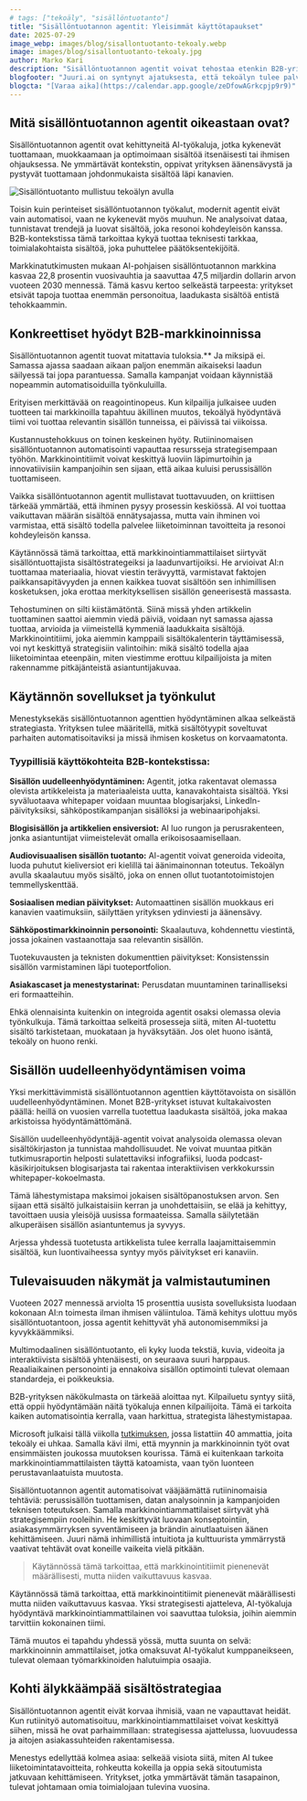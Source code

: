```yaml
---
# tags: ["tekoäly", "sisällöntuotanto"]
title: "Sisällöntuotannon agentit: Yleisimmät käyttötapaukset"
date: 2025-07-29
image_webp: images/blog/sisallontuotanto-tekoaly.webp
image: images/blog/sisallontuotanto-tekoaly.jpg
author: Marko Kari
description: "Sisällöntuotannon agentit voivat tehostaa etenkin B2B-yritysten markkinointia merkittävästi. Kontekstia ymmärtävät AI-pohjaiset työkalut vapauttavat markkinointitiimit strategisempaan työhön ja tehostavat toimintaa merkittävästi. Jos sen tekee oikein."
blogfooter: "Juuri.ai on syntynyt ajatuksesta, että tekoälyn tulee palvella ihmistä, ei toisin päin. Hyödynnämme uusimpia kielimalleja ja automaatioteknologioita, jotta sinulle jää enemmän aikaa olennaiseen eli kasvuun, luovuuteen ja asiakastyöhön. Jutellaanko?"
blogcta: "[Varaa aika](https://calendar.app.google/zeDfowAGrkcpjp9r9)"
---
```


## Mitä sisällöntuotannon agentit oikeastaan ovat?

Sisällöntuotannon agentit ovat kehittyneitä AI-työkaluja, jotka kykenevät tuottamaan, muokkaamaan ja optimoimaan sisältöä itsenäisesti tai ihmisen ohjauksessa. Ne ymmärtävät kontekstin, oppivat yrityksen äänensävystä ja pystyvät tuottamaan johdonmukaista sisältöä läpi kanavien.

![Sisällöntuotanto mullistuu tekoälyn avulla](/images/blog/sisallontuotanto-tekoaly.jpg)

Toisin kuin perinteiset sisällöntuotannon työkalut, modernit agentit eivät vain automatisoi, vaan ne kykenevät myös muuhun. Ne analysoivat dataa, tunnistavat trendejä ja luovat sisältöä, joka resonoi kohdeyleisön kanssa. B2B-kontekstissa tämä tarkoittaa kykyä tuottaa teknisesti tarkkaa, toimialakohtaista sisältöä, joka puhuttelee päätöksentekijöitä.

Markkinatutkimusten mukaan AI-pohjaisen sisällöntuotannon markkina kasvaa 22,8 prosentin vuosivauhtia ja saavuttaa 47,5 miljardin dollarin arvon vuoteen 2030 mennessä. Tämä kasvu kertoo selkeästä tarpeesta: yritykset etsivät tapoja tuottaa enemmän personoitua, laadukasta sisältöä entistä tehokkaammin.

## Konkreettiset hyödyt B2B-markkinoinnissa

Sisällöntuotannon agentit tuovat mitattavia tuloksia.** Ja miksipä ei. Samassa ajassa saadaan aikaan paljon enemmän aikaiseksi laadun säilyessä tai jopa parantuessa. Samalla kampanjat voidaan käynnistää nopeammin automatisoiduilla työnkuluilla.

Erityisen merkittävää on reagointinopeus. Kun kilpailija julkaisee uuden tuotteen tai markkinoilla tapahtuu äkillinen muutos, tekoälyä hyödyntävä tiimi voi tuottaa relevantin sisällön tunneissa, ei päivissä tai viikoissa.

Kustannustehokkuus on toinen keskeinen hyöty. Rutiininomaisen sisällöntuotannon automatisointi vapauttaa resursseja strategisempaan työhön. Markkinointitiimit voivat keskittyä luoviin läpimurtoihin ja innovatiivisiin kampanjoihin sen sijaan, että aikaa kuluisi perussisällön tuottamiseen.

Vaikka sisällöntuotannon agentit mullistavat tuottavuuden, on kriittisen tärkeää ymmärtää, että ihminen pysyy prosessin keskiössä. AI voi tuottaa vaikuttavan määrän sisältöä ennätysajassa, mutta vain ihminen voi varmistaa, että sisältö todella palvelee liiketoiminnan tavoitteita ja resonoi kohdeyleisön kanssa.

Käytännössä tämä tarkoittaa, että markkinointiammattilaiset siirtyvät sisällöntuottajista sisältöstrategeiksi ja laadunvartijoiksi. He arvioivat AI:n tuottamaa materiaalia, hiovat viestin terävyyttä, varmistavat faktojen paikkansapitävyyden ja ennen kaikkea tuovat sisältöön sen inhimillisen kosketuksen, joka erottaa merkityksellisen sisällön geneerisestä massasta.

Tehostuminen on silti kiistämätöntä. Siinä missä yhden artikkelin tuottaminen saattoi aiemmin viedä päiviä, voidaan nyt samassa ajassa tuottaa, arvioida ja viimeistellä kymmeniä laadukkaita sisältöjä. Markkinointitiimi, joka aiemmin kamppaili sisältökalenterin täyttämisessä, voi nyt keskittyä strategisiin valintoihin: mikä sisältö todella ajaa liiketoimintaa eteenpäin, miten viestimme erottuu kilpailijoista ja miten rakennamme pitkäjänteistä asiantuntijakuvaa.

## Käytännön sovellukset ja työnkulut

Menestyksekäs sisällöntuotannon agenttien hyödyntäminen alkaa selkeästä strategiasta. Yrityksen tulee määritellä, mitkä sisältötyypit soveltuvat parhaiten automatisoitaviksi ja missä ihmisen kosketus on korvaamatonta.

### Tyypillisiä käyttökohteita B2B-kontekstissa:

**Sisällön uudelleenhyödyntäminen:** Agentit, jotka rakentavat olemassa olevista artikkeleista ja materiaaleista uutta, kanavakohtaista sisältöä. Yksi syväluotaava whitepaper voidaan muuntaa blogisarjaksi, LinkedIn-päivityksiksi, sähköpostikampanjan sisällöksi ja webinaaripohjaksi.

**Blogisisällön ja artikkelien ensiversiot:** AI luo rungon ja perusrakenteen, jonka asiantuntijat viimeistelevät omalla erikoisosaamisellaan.

**Audiovisuaalisen sisällön tuotanto:** AI-agentit voivat generoida videoita, luoda puhutut kieliversiot eri kielillä tai äänimainonnan toteutus. Tekoälyn avulla skaalautuu myös sisältö, joka on ennen ollut tuotantotoimistojen temmellyskenttää.

**Sosiaalisen median päivitykset:** Automaattinen sisällön muokkaus eri kanavien vaatimuksiin, säilyttäen yrityksen ydinviesti ja äänensävy.

**Sähköpostimarkkinoinnin personointi:** Skaalautuva, kohdennettu viestintä, jossa jokainen vastaanottaja saa relevantin sisällön.

Tuotekuvausten ja teknisten dokumenttien päivitykset: Konsistenssin sisällön varmistaminen läpi tuoteportfolion.

**Asiakascaset ja menestystarinat:** Perusdatan muuntaminen tarinalliseksi eri formaatteihin.

Ehkä olennaisinta kuitenkin on integroida agentit osaksi olemassa olevia työnkulkuja. Tämä tarkoittaa selkeitä prosesseja siitä, miten AI-tuotettu sisältö tarkistetaan, muokataan ja hyväksytään. Jos olet huono isäntä, tekoäly on huono renki.

## Sisällön uudelleenhyödyntämisen voima

Yksi merkittävimmistä sisällöntuotannon agenttien käyttötavoista on sisällön uudelleenhyödyntäminen. Monet B2B-yritykset istuvat kultakaivosten päällä: heillä on vuosien varrella tuotettua laadukasta sisältöä, joka makaa arkistoissa hyödyntämättömänä.

Sisällön uudelleenhyödyntäjä-agentit voivat analysoida olemassa olevan sisältökirjaston ja tunnistaa mahdollisuudet. Ne voivat muuntaa pitkän tutkimusraportin helposti sulatettaviksi infografiiksi, luoda podcast-käsikirjoituksen blogisarjasta tai rakentaa interaktiivisen verkkokurssin whitepaper-kokoelmasta.

Tämä lähestymistapa maksimoi jokaisen sisältöpanostuksen arvon. Sen sijaan että sisältö julkaistaisiin kerran ja unohdettaisiin, se elää ja kehittyy, tavoittaen uusia yleisöjä uusissa formaateissa. Samalla säilytetään alkuperäisen sisällön asiantuntemus ja syvyys.

Arjessa yhdessä tuotetusta artikkelista tulee kerralla laajamittaisemmin sisältöä, kun luontivaiheessa syntyy myös päivitykset eri kanaviin.

## Tulevaisuuden näkymät ja valmistautuminen

Vuoteen 2027 mennessä arviolta 15 prosenttia uusista sovelluksista luodaan kokonaan AI:n toimesta ilman ihmisen väliintuloa. Tämä kehitys ulottuu myös sisällöntuotantoon, jossa agentit kehittyvät yhä autonomisemmiksi ja kyvykkäämmiksi.

Multimodaalinen sisällöntuotanto, eli kyky luoda tekstiä, kuvia, videoita ja interaktiivista sisältöä yhtenäisesti, on seuraava suuri harppaus. Reaaliaikainen personointi ja ennakoiva sisällön optimointi tulevat olemaan standardeja, ei poikkeuksia.

B2B-yrityksen näkökulmasta on tärkeää aloittaa nyt. Kilpailuetu syntyy siitä, että oppii hyödyntämään näitä työkaluja ennen kilpailijoita. Tämä ei tarkoita kaiken automatisointia kerralla, vaan harkittua, strategista lähestymistapaa.

Microsoft julkaisi tällä viikolla [tutkimuksen](https://arxiv.org/pdf/2507.07935), jossa listattiin 40 ammattia, joita tekoäly ei uhkaa. Samalla kävi ilmi, että myynnin ja markkinoinnin työt ovat ensimmäisten joukossa muutoksen kourissa. Tämä ei kuitenkaan tarkoita markkinointiammattilaisten täyttä katoamista, vaan työn luonteen perustavanlaatuista muutosta.

Sisällöntuotannon agentit automatisoivat vääjäämättä rutiininomaisia tehtäviä: perussisällön tuottamisen, datan analysoinnin ja kampanjoiden teknisen toteutuksen. Samalla markkinointiammattilaiset siirtyvät yhä strategisempiin rooleihin. He keskittyvät luovaan konseptointiin, asiakasymmärryksen syventämiseen ja brändin ainutlaatuisen äänen kehittämiseen. Juuri nämä inhimillistä intuitiota ja kulttuurista ymmärrystä vaativat tehtävät ovat koneille vaikeita vielä pitkään.

> Käytännössä tämä tarkoittaa, että markkinointitiimit pienenevät määrällisesti, mutta niiden vaikuttavuus kasvaa.

Käytännössä tämä tarkoittaa, että markkinointitiimit pienenevät määrällisesti mutta niiden vaikuttavuus kasvaa. Yksi strategisesti ajatteleva, AI-työkaluja hyödyntävä markkinointiammattilainen voi saavuttaa tuloksia, joihin aiemmin tarvittiin kokonainen tiimi.

Tämä muutos ei tapahdu yhdessä yössä, mutta suunta on selvä: markkinoinnin ammattilaiset, jotka omaksuvat AI-työkalut kumppaneikseen, tulevat olemaan työmarkkinoiden halutuimpia osaajia.

## Kohti älykkäämpää sisältöstrategiaa

Sisällöntuotannon agentit eivät korvaa ihmisiä, vaan ne vapauttavat heidät. Kun rutiinityö automatisoituu, markkinointiammattilaiset voivat keskittyä siihen, missä he ovat parhaimmillaan: strategisessa ajattelussa, luovuudessa ja aitojen asiakassuhteiden rakentamisessa.

Menestys edellyttää kolmea asiaa: selkeää visiota siitä, miten AI tukee liiketoimintatavoitteita, rohkeutta kokeilla ja oppia sekä sitoutumista jatkuvaan kehittämiseen. Yritykset, jotka ymmärtävät tämän tasapainon, tulevat johtamaan omia toimialojaan tulevina vuosina.